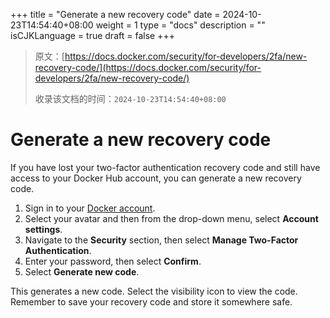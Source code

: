 +++
title = "Generate a new recovery code"
date = 2024-10-23T14:54:40+08:00
weight = 1
type = "docs"
description = ""
isCJKLanguage = true
draft = false
+++

> 原文：[https://docs.docker.com/security/for-developers/2fa/new-recovery-code/](https://docs.docker.com/security/for-developers/2fa/new-recovery-code/)
>
> 收录该文档的时间：`2024-10-23T14:54:40+08:00`

# Generate a new recovery code

If you have lost your two-factor authentication recovery code and still have access to your Docker Hub account, you can generate a new recovery code.

1. Sign in to your [Docker account](https://app.docker.com/login).
2. Select your avatar and then from the drop-down menu, select **Account settings**.
3. Navigate to the **Security** section, then select **Manage Two-Factor Authentication**.
4. Enter your password, then select **Confirm**.
5. Select **Generate new code**.

This generates a new code. Select the visibility icon to view the code. Remember to save your recovery code and store it somewhere safe.
